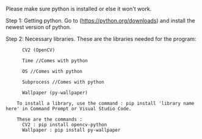 Please make sure python is installed or else it won't work.

Step 1: Getting python.
        Go to (https://python.org/downloads) and install the newest version of python.

Step 2: Necessary libraries.
        These are the libraries needed for the program:
        
          CV2 (OpenCV)
          
          Time //Comes with python
          
          OS //Comes with python
          
          Subprocess //Comes with python
          
          Wallpaper (py-wallpaper)
          
        To install a library, use the command : pip install 'library name here' in Command Prompt or Visual Studio Code.

        These are the commands : 
          CV2 : pip install opencv-python
          Wallpaper : pip install py-wallpaper
